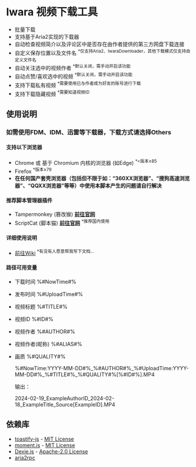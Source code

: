  # Iwara 视频下载工具

 * 批量下载
 * 支持基于Aria2实现的下载器
 * 自动检查视频简介以及评论区中是否存在由作者提供的第三方网盘下载连接
 * 自定义保存位置以及文件名 <sup>*仅支持Aria2、IwaraDownloader，其他下载模式仅支持自定义文件名</sup>
 * 自动关注选中的视频作者 <sup>*默认关闭，需手动开启该功能</sup>
 * 自动点赞/喜欢选中的视频 <sup>*默认关闭，需手动开启该功能</sup>
 * 支持下载私有视频 <sup>*需要使用已与作者成为好友的账号进行下载</sup>
 * 支持下载隐藏视频 <sup>*需要知道视频ID</sup>

## 使用说明

### 如需使用FDM、IDM、迅雷等下载器，下载方式请选择Others

#### 支持以下浏览器

* Chrome 或 基于 Chromium 内核的浏览器 (如Edge) <sup>*<版本≥85</sup>
* Firefox <sup>*版本≥79</sup>
* **在任何国产套壳浏览器（包括但不限于如：“360XX浏览器”、“搜狗高速浏览器”、“QQXX浏览器”等等）中使用本脚本产生的问题请自行解决**

#### 推荐脚本管理器插件

* Tampermonkey (篡改猴) **[前往官网](https://www.tampermonkey.net/)**
* ScriptCat (脚本猫) **[前往官网](https://scriptcat.org/)** <sup>*推荐国内使用</sup>

#### 详细使用说明

* [前往Wiki](https://github.com/dawn-lc/IwaraDownloadTool/wiki) <sup>*有没有人愿意帮我写下文档...</sup>

#### 路径可用变量

* 下载时间 %#NowTime#%
* 发布时间 %#UploadTime#%
* 视频标题 %#TITLE#%
* 视频ID %#ID#%
* 视频作者 %#AUTHOR#%
* 视频作者(昵称) %#ALIAS#%
* 画质 %#QUALITY#%

  %\#NowTime:YYYY\-MM\-DD\#%\_%\#AUTHOR\#%\_%\#UploadTime:YYYY\-MM\-DD\#%\_%\#TITLE\#%\_%\#QUALITY\#%\[%\#ID\#%\]\.MP4

  输出：

  2024\-02\-19\_ExampleAuthorID\_2024\-02\-18\_ExampleTitle\_Source\[ExampleID\]\.MP4

## 依赖库
- [toastify-js](https://github.com/apvarun/toastify-js) - [MIT License](https://opensource.org/licenses/MIT)
- [moment.js](https://github.com/moment/moment/) - [MIT License](https://opensource.org/licenses/MIT)
- [Dexie.js](https://github.com/dexie/Dexie.js) - [Apache-2.0 License](https://opensource.org/license/apache-2-0)
- [aria2rpc](https://github.com/pboymt/aria2rpc)